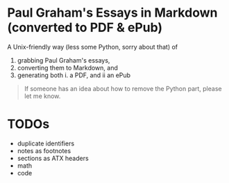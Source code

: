 # Paul Graham's Essays in Markdown (converted to PDF & ePub)

A Unix-friendly way (less some Python, sorry about that) of

 1. grabbing Paul Graham's essays,
 2. converting them to Markdown, and
 3. generating both
    i. a PDF, and
    ii an ePub
    
> If someone has an idea about how to remove the Python part, please let me know.

# TODOs

 * duplicate identifiers
 * notes as footnotes
 * sections as ATX headers
 * math
 * code
 

